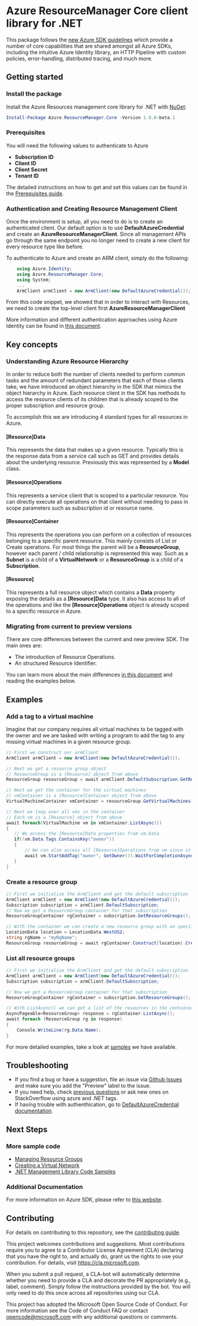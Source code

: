 # Azure ResourceManager Core client library for .NET

This package follows the [new Azure SDK guidelines](https://azure.github.io/azure-sdk/general_introduction.html) which provide a number of core capabilities that are shared amongst all Azure SDKs, including the intuitive Azure Identity library, an HTTP Pipeline with custom policies, error-handling, distributed tracing, and much more.

## Getting started 

### Install the package

Install the Azure Resources management core library for .NET with [NuGet](https://www.nuget.org/):

```PowerShell
Install-Package Azure.ResourceManager.Core -Version 1.0.0-beta.1
```

### Prerequisites

You will need the following values to authenticate to Azure

-   **Subscription ID**
-   **Client ID**
-   **Client Secret**
-   **Tenant ID**

The detailed instructions on how to get and set this values can be found in the [Prerequisites guide](docs/Prerequisites.md). 

### Authentication and Creating Resource Management Client

Once the environment is setup, all you need to do is to create an
authenticated client. Our default option is to use
**DefaultAzureCredential** and create an **AzureResourceManagerClient**.  Since all management APIs go through the same endpoint
you no longer need to create a new client for every resource type like before.

To authenticate to Azure and create an ARM client, simply do the
following:
```csharp
    using Azure.Identity;
    using Azure.ResourceManager.Core;
    using System;
    ...
    ArmClient armClient = new ArmClient(new DefaultAzureCredential());
```
From this code snippet, we showed that in order to interact with Resources, we need to create the top-level client first **AzureResourceManagerClient**

More information and different authentication approaches using Azure
Identity can be found in [this document](https://docs.microsoft.com/dotnet/api/overview/azure/identity-readme?view=azure-dotnet).

## Key concepts
### Understanding Azure Resource Hierarchy

In order to reduce both the number of clients needed to perform common tasks and the amount of redundant parameters that each of those clients take, we have introduced an object hierarchy in the SDK that mimics the object hierarchy in Azure. Each resource client in the SDK has methods to access the resource clients of its children that is already scoped to the proper subscription and resource group.

To accomplish this we are introducing 4 standard types for all resources in Azure.
#### **[Resource]Data**
This represents the data that makes up a given resource.  Typically this is the response data from a service call such as GET and provides details about the underlying resource.
Previously this was represented by a **Model** class.

#### **[Resource]Operations**

This represents a service client that is scoped to a particular resource.
You can directly execute all operations on that client without needing to pass in scope
parameters such as subscription id or resource name.

#### **[Resource]Container**

This represents the operations you can perform on a collection of resources belonging to a specific parent resource.
This mainly consists of List or Create operations.
For most things the parent will be a **ResourceGroup**, however each parent / child relationship is represented this way.
Such as a **Subnet** is a child of a **VirtualNetwork** or a **ResourceGroup** is a child of a **Subscription**.

#### **[Resource]**

This represents a full resource object which contains a **Data** property exposing the details as a **[Resource]Data** type.
It also has access to all of the operations and like the **[Resource]Operations** object is already scoped
to a specific resource in Azure.

### Migrating from current to preview versions
There are core differences between the current and new preview SDK.
The main ones are:
- The introduction of Resource Operations.
- An structured Resource Identifier.

You can learn more about the main differences [in this document](docs\MigratingFromCurrentToPreview.md) and reading the examples below.


## Examples
### Add a tag to a virtual machine
 Imagine that our company requires all virtual machines to be tagged with the owner and we are tasked with writing a program to add the tag to any missing virtual machines in a given resource group.

 ```csharp
// First we construct our armClient
ArmClient armClient = new ArmClient(new DefaultAzureCredential());

// Next we get a resource group object
// ResourceGroup is a [Resource] object from above
ResourceGroup resourceGroup = await armClient.DefaultSubscription.GetResourceGroups().GetAsync("myRgName");

// Next we get the container for the virtual machines
// vmContainer is a [Resource]Container object from above
VirtualMachineContainer vmContainer = resourceGroup.GetVirtualMachines();

// Next we loop over all vms in the container
// Each vm is a [Resource] object from above
await foreach(VirtualMachine vm in vmContainer.ListAsync())
{
    // We access the [Resource]Data properties from vm.Data
    if(!vm.Data.Tags.ContainsKey("owner"))
    {
        // We can also access all [Resource]Operations from vm since it is already scoped for us
        await vm.StartAddTag("owner", GetOwner()).WaitForCompletionAsync();
    }
}
 ```

### Create a resource group
```csharp
// First we initialize the ArmClient and get the default subscription
ArmClient armClient = new ArmClient(new DefaultAzureCredential());
Subscription subscription = armClient.DefaultSubscription;
// Now we get a ResourceGroup container for that subscription
ResourceGroupContainer rgContainer = subscription.GetResourceGroups();

// With the container we can create a new resource group with an specifc name and location
LocationData location = LocationData.WestUS2;
string rgName = "myRgName";
ResourceGroup resourceGroup = await rgContainer.Construct(location).CreateAsync(rgName);
```

### List all resource groups
```csharp
// First we initialize the ArmClient and get the default subscription
ArmClient armClient = new ArmClient(new DefaultAzureCredential());
Subscription subscription = armClient.DefaultSubscription;

// Now we get a ResourceGroup container for that subscription
ResourceGroupContainer rgContainer = subscription.GetResourceGroups();

// With ListAsync() we can get a list of the resources in the container
AsyncPageable<ResourceGroup> response = rgContainer.ListAsync();
await foreach (ResourceGroup rg in response)
{
    Console.WriteLine(rg.Data.Name);
}
```

For more detailed examples, take a look at [samples](Samples/) we have available.

## Troubleshooting

-   If you find a bug or have a suggestion, file an issue via [Github
    Issues](https://github.com/Azure/azure-sdk-for-net/issues) and
    make sure you add the "Preview" label to the issue.
-   If you need help, check [previous
    questions](https://stackoverflow.com/questions/tagged/azure+.net)
    or ask new ones on StackOverflow using azure and .NET tags.
-   If having trouble with authenthication, go to [DefaultAzureCredential documentation](https://docs.microsoft.com/en-us/dotnet/api/azure.identity.defaultazurecredential?view=azure-dotnet).
## Next Steps
### More sample code

- [Managing Resource Groups](Samples/ManagingResourceGroups.md)
- [Creating a Virtual Network](Samples/CreatingAVirtualNetwork.md)
- [.NET Management Library Code Samples](https://docs.microsoft.com/samples/browse/?branch=master&languages=csharp&term=managing%20using%20Azure%20.NET%20SDK)

### Additional Documentation
For more information on Azure SDK, please refer to [this website](https://azure.github.io/azure-sdk/).

## Contributing

For details on contributing to this repository, see the [contributing
guide](docs/CONTRIBUTING.md).

This project welcomes contributions and suggestions. Most contributions
require you to agree to a Contributor License Agreement (CLA) declaring
that you have the right to, and actually do, grant us the rights to use
your contribution. For details, visit <https://cla.microsoft.com>.

When you submit a pull request, a CLA-bot will automatically determine
whether you need to provide a CLA and decorate the PR appropriately
(e.g., label, comment). Simply follow the instructions provided by the
bot. You will only need to do this once across all repositories using
our CLA.

This project has adopted the Microsoft Open Source Code of Conduct. For
more information see the Code of Conduct FAQ or contact
<opencode@microsoft.com> with any additional questions or comments.

